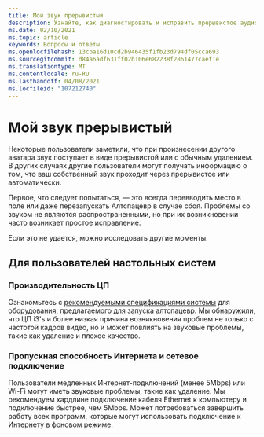 ```yaml
---
title: Мой звук прерывистый
description: Узнайте, как диагностировать и исправить прерывистое аудио в Алтспацевр событиях.
ms.date: 02/10/2021
ms.topic: article
keywords: Вопросы и ответы
ms.openlocfilehash: 13cba16d10cd2b946435f1fb23d794df05cca693
ms.sourcegitcommit: d84a6adf631ff02b106e682238f2861477caef1e
ms.translationtype: MT
ms.contentlocale: ru-RU
ms.lasthandoff: 04/08/2021
ms.locfileid: "107212740"
---
```

# <a name="my-audio-is-choppy"></a>Мой звук прерывистый

Некоторые пользователи заметили, что при произнесении другого аватара звук поступает в виде прерывистой или с обычным удалением. В других случаях другие пользователи могут получать информацию о том, что ваш собственный звук проходит через прерывистое или автоматически.

Первое, что следует попытаться, — это всегда перевводить место в поле или даже перезапускать Алтспацевр в случае сбоя. Проблемы со звуком не являются распространенными, но при их возникновении часто возникает простое исправление. 

Если это не удается, можно исследовать другие моменты. 

## <a name="for-desktop-users"></a>Для пользователей настольных систем

### <a name="cpu-performance"></a>Производительность ЦП

Ознакомьтесь с [рекомендуемыми спецификациями системы](../getting-started/system-requirements.md) для оборудования, предлагаемого для запуска алтспацевр. Мы обнаружили, что ЦП i3's и более низкая причина возникновения проблем не только с частотой кадров видео, но и может повлиять на звуковые проблемы, такие как удаление и плохое качество.

### <a name="internet-bandwidth-and-network-connection"></a>Пропускная способность Интернета и сетевое подключение

Пользователи медленных Интернет-подключений (менее 5Mbps) или Wi-Fi могут иметь звуковые проблемы, такие как удаление. Мы рекомендуем хардлине подключение кабеля Ethernet к компьютеру и подключение быстрее, чем 5Mbps. Может потребоваться завершить работу всех программ, которые могут использовать подключение к Интернету в фоновом режиме.